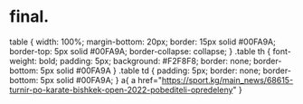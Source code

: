 # final.
table {
	width: 100%;
	margin-bottom: 20px;
	border: 15px solid #00FA9A;
	border-top: 5px solid #00FA9A;
	border-collapse: collapse; 
}
.table th {
	font-weight: bold;
	padding: 5px;
	background: #F2F8F8;
	border: none;
	border-bottom: 5px solid #00FA9A
}
.table td {
	padding: 5px;
	border: none;
	border-bottom: 5px solid #00FA9A;
}
a{
a href="https://sport.kg/main_news/68615-turnir-po-karate-bishkek-open-2022-pobediteli-opredeleny"
}
